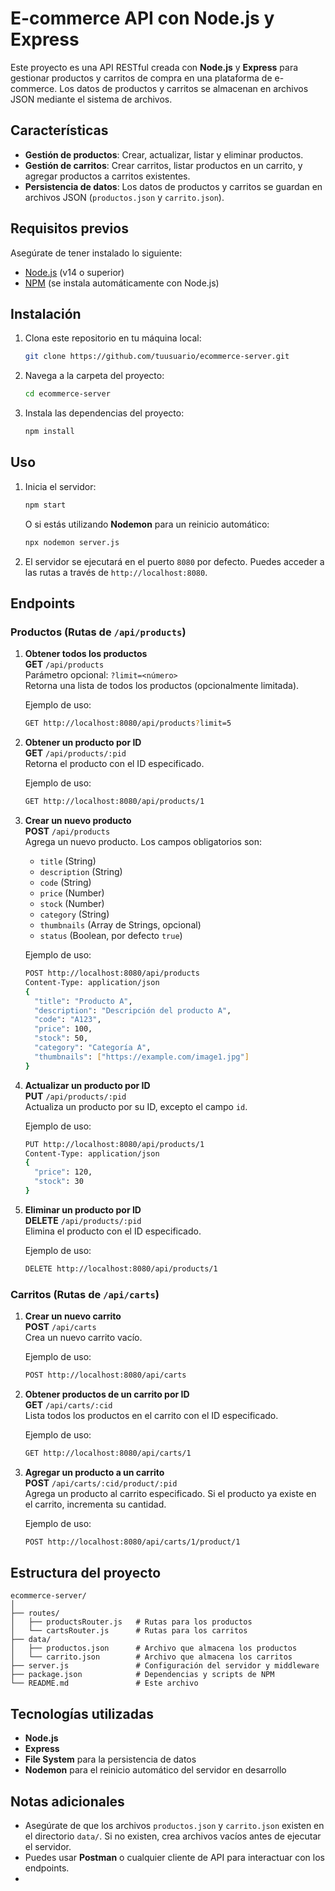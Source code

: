 

# E-commerce API con Node.js y Express

Este proyecto es una API RESTful creada con **Node.js** y **Express** para gestionar productos y carritos de compra en una plataforma de e-commerce. Los datos de productos y carritos se almacenan en archivos JSON mediante el sistema de archivos.

## Características

- **Gestión de productos**: Crear, actualizar, listar y eliminar productos.
- **Gestión de carritos**: Crear carritos, listar productos en un carrito, y agregar productos a carritos existentes.
- **Persistencia de datos**: Los datos de productos y carritos se guardan en archivos JSON (`productos.json` y `carrito.json`).

## Requisitos previos

Asegúrate de tener instalado lo siguiente:

- [Node.js](https://nodejs.org/) (v14 o superior)
- [NPM](https://www.npmjs.com/) (se instala automáticamente con Node.js)

## Instalación

1. Clona este repositorio en tu máquina local:

   ```bash
   git clone https://github.com/tuusuario/ecommerce-server.git
   ```

2. Navega a la carpeta del proyecto:

   ```bash
   cd ecommerce-server
   ```

3. Instala las dependencias del proyecto:

   ```bash
   npm install
   ```

## Uso

1. Inicia el servidor:

   ```bash
   npm start
   ```

   O si estás utilizando **Nodemon** para un reinicio automático:

   ```bash
   npx nodemon server.js
   ```

2. El servidor se ejecutará en el puerto `8080` por defecto. Puedes acceder a las rutas a través de `http://localhost:8080`.

## Endpoints

### Productos (Rutas de `/api/products`)

1. **Obtener todos los productos**  
   **GET** `/api/products`  
   Parámetro opcional: `?limit=<número>`  
   Retorna una lista de todos los productos (opcionalmente limitada).

   Ejemplo de uso:
   ```bash
   GET http://localhost:8080/api/products?limit=5
   ```

2. **Obtener un producto por ID**  
   **GET** `/api/products/:pid`  
   Retorna el producto con el ID especificado.

   Ejemplo de uso:
   ```bash
   GET http://localhost:8080/api/products/1
   ```

3. **Crear un nuevo producto**  
   **POST** `/api/products`  
   Agrega un nuevo producto. Los campos obligatorios son:
   - `title` (String)
   - `description` (String)
   - `code` (String)
   - `price` (Number)
   - `stock` (Number)
   - `category` (String)
   - `thumbnails` (Array de Strings, opcional)
   - `status` (Boolean, por defecto `true`)

   Ejemplo de uso:
   ```bash
   POST http://localhost:8080/api/products
   Content-Type: application/json
   {
     "title": "Producto A",
     "description": "Descripción del producto A",
     "code": "A123",
     "price": 100,
     "stock": 50,
     "category": "Categoría A",
     "thumbnails": ["https://example.com/image1.jpg"]
   }
   ```

4. **Actualizar un producto por ID**  
   **PUT** `/api/products/:pid`  
   Actualiza un producto por su ID, excepto el campo `id`.

   Ejemplo de uso:
   ```bash
   PUT http://localhost:8080/api/products/1
   Content-Type: application/json
   {
     "price": 120,
     "stock": 30
   }
   ```

5. **Eliminar un producto por ID**  
   **DELETE** `/api/products/:pid`  
   Elimina el producto con el ID especificado.

   Ejemplo de uso:
   ```bash
   DELETE http://localhost:8080/api/products/1
   ```

### Carritos (Rutas de `/api/carts`)

1. **Crear un nuevo carrito**  
   **POST** `/api/carts`  
   Crea un nuevo carrito vacío.

   Ejemplo de uso:
   ```bash
   POST http://localhost:8080/api/carts
   ```

2. **Obtener productos de un carrito por ID**  
   **GET** `/api/carts/:cid`  
   Lista todos los productos en el carrito con el ID especificado.

   Ejemplo de uso:
   ```bash
   GET http://localhost:8080/api/carts/1
   ```

3. **Agregar un producto a un carrito**  
   **POST** `/api/carts/:cid/product/:pid`  
   Agrega un producto al carrito especificado. Si el producto ya existe en el carrito, incrementa su cantidad.

   Ejemplo de uso:
   ```bash
   POST http://localhost:8080/api/carts/1/product/1
   ```

## Estructura del proyecto

```
ecommerce-server/
│
├── routes/
│   ├── productsRouter.js   # Rutas para los productos
│   └── cartsRouter.js      # Rutas para los carritos  
├── data/
│   ├── productos.json      # Archivo que almacena los productos
│   └── carrito.json        # Archivo que almacena los carritos
├── server.js               # Configuración del servidor y middleware
├── package.json            # Dependencias y scripts de NPM
└── README.md               # Este archivo
```

## Tecnologías utilizadas

- **Node.js**
- **Express**
- **File System** para la persistencia de datos
- **Nodemon** para el reinicio automático del servidor en desarrollo

## Notas adicionales

- Asegúrate de que los archivos `productos.json` y `carrito.json` existen en el directorio `data/`. Si no existen, crea archivos vacíos antes de ejecutar el servidor.
- Puedes usar **Postman** o cualquier cliente de API para interactuar con los endpoints.
- 
